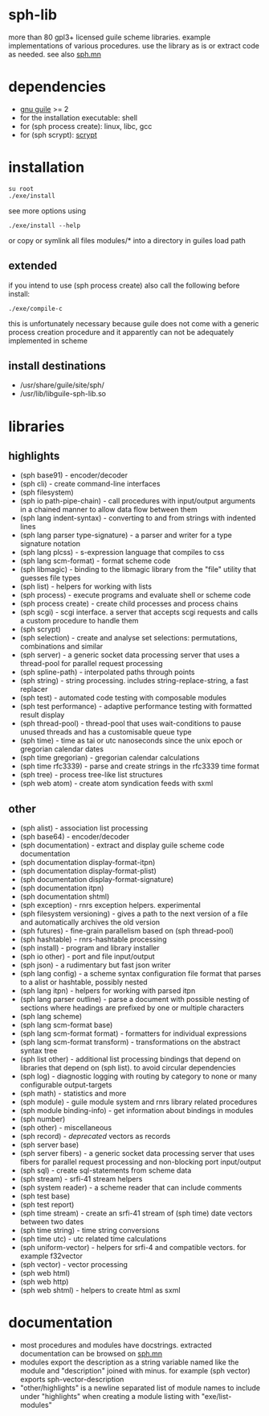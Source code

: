 # sph-lib
more than 80 gpl3+ licensed guile scheme libraries.
example implementations of various procedures. use the library as is or extract code as needed.
see also [sph.mn](http://sph.mn/computer/software/sph-lib.html)

# dependencies
* [gnu guile](https://www.gnu.org/software/guile/) >= 2
* for the installation executable: shell
* for (sph process create): linux, libc, gcc
* for (sph scrypt): [scrypt](https://github.com/jkalbhenn/scrypt)
# installation
```
su root
./exe/install
```
see more options using
```
./exe/install --help
```

or copy or symlink all files modules/* into a directory in guiles load path

## extended
if you intend to use (sph process create) also call the following before install:
```
./exe/compile-c
```

this is unfortunately necessary because guile does not come with a generic process creation procedure and it apparently can not be adequately implemented in scheme

## install destinations
* /usr/share/guile/site/sph/
* /usr/lib/libguile-sph-lib.so

# libraries
## highlights
* (sph base91) - encoder/decoder
* (sph cli) - create command-line interfaces
* (sph filesystem)
* (sph io path-pipe-chain) - call procedures with input/output arguments in a chained manner to allow data flow between them
* (sph lang indent-syntax) - converting to and from strings with indented lines
* (sph lang parser type-signature) - a parser and writer for a type signature notation
* (sph lang plcss) - s-expression language that compiles to css
* (sph lang scm-format) - format scheme code
* (sph libmagic) - binding to the libmagic library from the "file" utility that guesses file types
* (sph list) - helpers for working with lists
* (sph process) - execute programs and evaluate shell or scheme code
* (sph process create) - create child processes and process chains
* (sph scgi) - scgi interface. a server that accepts scgi requests and calls a custom procedure to handle them
* (sph scrypt)
* (sph selection) - create and analyse set selections: permutations, combinations and similar
* (sph server) - a generic socket data processing server that uses a thread-pool for parallel request processing
* (sph spline-path) - interpolated paths through points
* (sph string) - string processing. includes string-replace-string, a fast replacer
* (sph test) - automated code testing with composable modules
* (sph test performance) - adaptive performance testing with formatted result display
* (sph thread-pool) - thread-pool that uses wait-conditions to pause unused threads and has a customisable queue type
* (sph time) - time as tai or utc nanoseconds since the unix epoch or gregorian calendar dates
* (sph time gregorian) - gregorian calendar calculations
* (sph time rfc3339) - parse and create strings in the rfc3339 time format
* (sph tree) - process tree-like list structures
* (sph web atom) - create atom syndication feeds with sxml

## other
* (sph alist) - association list processing
* (sph base64) - encoder/decoder
* (sph documentation) - extract and display guile scheme code documentation
* (sph documentation display-format-itpn)
* (sph documentation display-format-plist)
* (sph documentation display-format-signature)
* (sph documentation itpn)
* (sph documentation shtml)
* (sph exception) - rnrs exception helpers. experimental
* (sph filesystem versioning) - gives a path to the next version of a file and automatically archives the old version
* (sph futures) - fine-grain parallelism based on (sph thread-pool)
* (sph hashtable) - rnrs-hashtable processing
* (sph install) - program and library installer
* (sph io other) - port and file input/output
* (sph json) - a rudimentary but fast json writer
* (sph lang config) - a scheme syntax configuration file format that parses to a alist or hashtable, possibly nested
* (sph lang itpn) - helpers for working with parsed itpn
* (sph lang parser outline) - parse a document with possible nesting of sections where headings are prefixed by one or multiple characters
* (sph lang scheme)
* (sph lang scm-format base)
* (sph lang scm-format format) - formatters for individual expressions
* (sph lang scm-format transform) - transformations on the abstract syntax tree
* (sph list other) - additional list processing bindings that depend on libraries that depend on (sph list). to avoid circular dependencies
* (sph log) - diagnostic logging with routing by category to none or many configurable output-targets
* (sph math) - statistics and more
* (sph module) - guile module system and rnrs library related procedures
* (sph module binding-info) - get information about bindings in modules
* (sph number)
* (sph other) - miscellaneous
* (sph record) - *deprecated* vectors as records
* (sph server base)
* (sph server fibers) - a generic socket data processing server that uses fibers for parallel request processing and non-blocking port input/output
* (sph sql) - create sql-statements from scheme data
* (sph stream) - srfi-41 stream helpers
* (sph system reader) - a scheme reader that can include comments
* (sph test base)
* (sph test report)
* (sph time stream) - create an srfi-41 stream of (sph time) date vectors between two dates
* (sph time string) - time string conversions
* (sph time utc) - utc related time calculations
* (sph uniform-vector) - helpers for srfi-4 and compatible vectors. for example f32vector
* (sph vector) - vector processing
* (sph web html)
* (sph web http)
* (sph web shtml) - helpers to create html as sxml

# documentation
* most procedures and modules have docstrings. extracted documentation can be browsed on [sph.mn](http://sph.mn/computer/software/sph-lib.html)
* modules export the description as a string variable named like the module and "description" joined with minus. for example (sph vector) exports sph-vector-description
* "other/highlights" is a newline separated list of module names to include under "highlights" when creating a module listing with "exe/list-modules"
